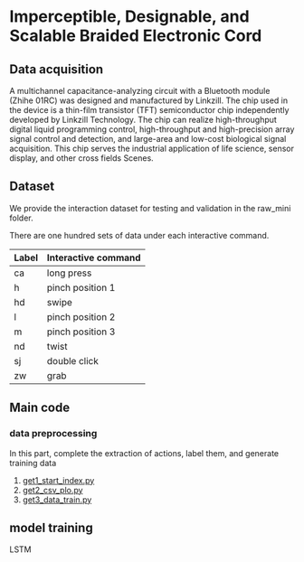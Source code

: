 # **Imperceptible, Designable, and Scalable** Braided Electronic Cord

## Data acquisition

A multichannel capacitance-analyzing circuit with a Bluetooth module (Zhihe 01RC) was designed and manufactured by Linkzill. The chip used in the device is a thin-film transistor (TFT) semiconductor chip independently developed by Linkzill Technology. The chip can realize high-throughput digital liquid programming control, high-throughput and high-precision array signal control and detection, and large-area and low-cost biological signal acquisition. This chip serves the industrial application of life science, sensor display, and other cross fields Scenes.

## Dataset

We provide the interaction dataset for testing and validation in the raw_mini folder.

There are one hundred sets of data under each interactive command.

| Label | Interactive command |
| ----- | ------------------- |
| ca    | long press          |
| h     | pinch position 1    |
| hd    | swipe               |
| l     | pinch position 2    |
| m     | pinch position 3    |
| nd    | twist               |
| sj    | double click        |
| zw    | grab                |

## Main code

### data preprocessing

In this part, complete the extraction of actions, label them, and generate training data

1. [get1_start_index.py](https://github.com/fabricComputing/braidedElectronicCord/blob/main/code/get1_start_index.py)
2. [get2_csv_plo.py](https://github.com/fabricComputing/braidedElectronicCord/blob/main/code/get2_csv_plo.py)
3. [get3_data_train.py](https://github.com/fabricComputing/braidedElectronicCord/blob/main/code/get3_data_train.py)

## model training

LSTM

